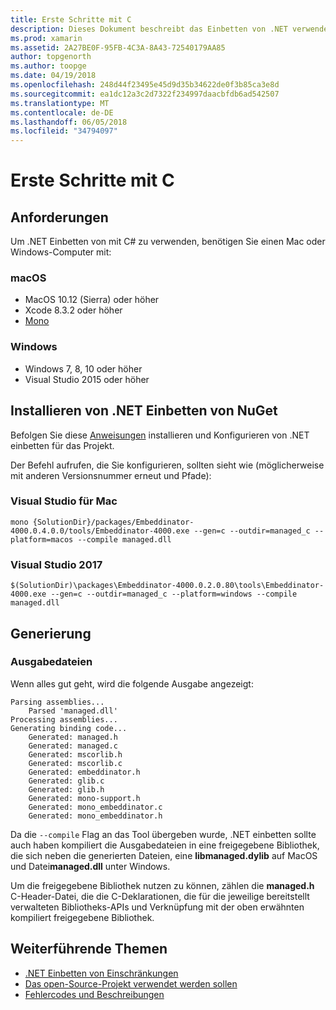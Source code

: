 ```yaml
---
title: Erste Schritte mit C
description: Dieses Dokument beschreibt das Einbetten von .NET verwenden, um .NET Code in einer C#-Anwendung einzubetten. Es wird erläutert, wie .NET Einbetten in Visual Studio 2017 und Visual Studio für Mac verwenden.
ms.prod: xamarin
ms.assetid: 2A27BE0F-95FB-4C3A-8A43-72540179AA85
author: topgenorth
ms.author: toopge
ms.date: 04/19/2018
ms.openlocfilehash: 248d44f23495e45d9d35b34622de0f3b85ca3e8d
ms.sourcegitcommit: ea1dc12a3c2d7322f234997daacbfdb6ad542507
ms.translationtype: MT
ms.contentlocale: de-DE
ms.lasthandoff: 06/05/2018
ms.locfileid: "34794097"
---
```

# <a name="getting-started-with-c"></a>Erste Schritte mit C

## <a name="requirements"></a>Anforderungen

Um .NET Einbetten von mit C# zu verwenden, benötigen Sie einen Mac oder Windows-Computer mit:

### <a name="macos"></a>macOS

* MacOS 10.12 (Sierra) oder höher
* Xcode 8.3.2 oder höher
* [Mono](http://www.mono-project.com/download/)

### <a name="windows"></a>Windows

* Windows 7, 8, 10 oder höher
* Visual Studio 2015 oder höher

## <a name="installing-net-embedding-from-nuget"></a>Installieren von .NET Einbetten von NuGet

Befolgen Sie diese [Anweisungen](~/tools/dotnet-embedding/get-started/install/install.md) installieren und Konfigurieren von .NET einbetten für das Projekt.

Der Befehl aufrufen, die Sie konfigurieren, sollten sieht wie (möglicherweise mit anderen Versionsnummer erneut und Pfade):

### <a name="visual-studio-for-mac"></a>Visual Studio für Mac

```shell
mono {SolutionDir}/packages/Embeddinator-4000.0.4.0.0/tools/Embeddinator-4000.exe --gen=c --outdir=managed_c --platform=macos --compile managed.dll
```

### <a name="visual-studio-2017"></a>Visual Studio 2017

```shell
$(SolutionDir)\packages\Embeddinator-4000.0.2.0.80\tools\Embeddinator-4000.exe --gen=c --outdir=managed_c --platform=windows --compile managed.dll
```

## <a name="generation"></a>Generierung

### <a name="output-files"></a>Ausgabedateien

Wenn alles gut geht, wird die folgende Ausgabe angezeigt:

```shell
Parsing assemblies...
    Parsed 'managed.dll'
Processing assemblies...
Generating binding code...
    Generated: managed.h
    Generated: managed.c
    Generated: mscorlib.h
    Generated: mscorlib.c
    Generated: embeddinator.h
    Generated: glib.c
    Generated: glib.h
    Generated: mono-support.h
    Generated: mono_embeddinator.c
    Generated: mono_embeddinator.h
```

Da die `--compile` Flag an das Tool übergeben wurde, .NET einbetten sollte auch haben kompiliert die Ausgabedateien in eine freigegebene Bibliothek, die sich neben die generierten Dateien, eine **libmanaged.dylib** auf MacOS und Datei**managed.dll** unter Windows.

Um die freigegebene Bibliothek nutzen zu können, zählen die **managed.h** C-Header-Datei, die die C-Deklarationen, die für die jeweilige bereitstellt verwalteten Bibliotheks-APIs und Verknüpfung mit der oben erwähnten kompiliert freigegebene Bibliothek.

## <a name="further-reading"></a>Weiterführende Themen

* [.NET Einbetten von Einschränkungen](~/tools/dotnet-embedding/limitations.md)
* [Das open-Source-Projekt verwendet werden sollen](https://github.com/mono/Embeddinator-4000/blob/master/Contributing.md)
* [Fehlercodes und Beschreibungen](~/tools/dotnet-embedding/errors.md)
